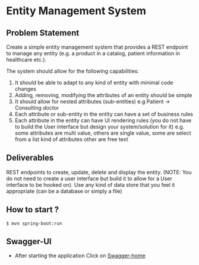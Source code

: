# Entity Management System

## Problem Statement
Create a simple entity management system that provides a REST endpoint to manage any entity (e.g. a product in a catalog, patient information in healthcare etc.).

The system should allow for the following capabilities:

1.	It should be able to adapt to any kind of entity with minimal code changes
2.	Adding, removing, modifying the attributes of an entity should be simple
3.	It should allow for nested attributes (sub-entities) e.g Patient  -> Consulting doctor
4.	Each attribute or sub-entity in the entity can have a set of business rules
5.	Each attribute in the entity can have UI rendering rules (you do not have to build the User interface but design your system/solution for it) e.g. some attributes are multi value, others are single value, some are select from a list kind of attributes other are free text

## Deliverables
REST endpoints to create, update, delete and display the entity. (NOTE: You do not need to create a user interface but build it to allow for a User interface to be hooked on). Use any kind of data store that you feel it appropriate (can be a database or simply a file)


## How to start ?

```
$ mvn spring-boot:run
```

## Swagger-UI
* After starting the application Click on [Swagger-home](http://localhost:8080/api/swagger-ui.html)


